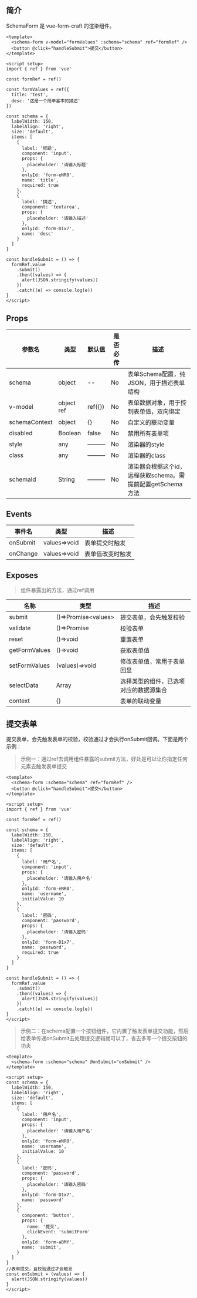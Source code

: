 ## 简介

SchemaForm 是 vue-form-craft 的渲染组件。

```vue
<template>
  <schema-form v-model="formValues" :schema="schema" ref="formRef" />
  <button @click="handleSubmit">提交</button>
</template>

<script setup>
import { ref } from 'vue'

const formRef = ref()

const formValues = ref({
  title: 'test',
  desc: '这是一个简单基本的描述'
})

const schema = {
  labelWidth: 150,
  labelAlign: 'right',
  size: 'default',
  items: [
    {
      label: '标题',
      component: 'input',
      props: {
        placeholder: '请输入标题'
      },
      onlyId: 'form-eNR0',
      name: 'title',
      required: true
    },
    {
      label: '描述',
      component: 'textarea',
      props: {
        placeholder: '请输入描述'
      },
      onlyId: 'form-D1x7',
      name: 'desc'
    }
  ]
}

const handleSubmit = () => {
  formRef.value
    .submit()
    .then((values) => {
      alert(JSON.stringify(values))
    })
    .catch((e) => console.log(e))
}
</script>
```

## Props

| 参数名        | 类型       | 默认值  | 是否必传 | 描述                                                        |
| ------------- | ---------- | ------- | -------- | ----------------------------------------------------------- |
| schema        | object     | --      | No       | 表单Schema配置，纯JSON，用于描述表单结构                    |
| v-model       | object ref | ref({}) | No       | 表单数据对象，用于控制表单值，双向绑定                      |
| schemaContext | object     | {}      | No       | 自定义的联动变量                                            |
| disabled      | Boolean    | false   | No       | 禁用所有表单项                                              |
| style         | any        | ———     | No       | 渲染器的style                                               |
| class         | any        | ———     | No       | 渲染器的class                                               |
| schemaId      | String     | ———     | No       | 渲染器会根据这个id，远程获取schema。需提前配置getSchema方法 |


## Events

| 事件名   | 类型         | 描述             |
| -------- | ------------ | ---------------- |
| onSubmit | values=>void | 表单提交时触发   |
| onChange | values=>void | 表单值改变时触发 |

## Exposes

>组件暴露出的方法，通过ref调用

| 名称          | 类型                  | 描述                                   |
| ------------- | --------------------- | -------------------------------------- |
| submit        | ()=>Promise\<values\> | 提交表单，会先触发校验                 |
| validate      | ()=>Promise           | 校验表单                               |
| reset         | ()=>void              | 重置表单                               |
| getFormValues | ()=>void              | 获取表单值                             |
| setFormValues | (values)=>void        | 修改表单值，常用于表单回显             |
| selectData    | Array                 | 选择类型的组件，已选项对应的数据源集合 |
| context       | {}                    | 表单的联动变量                         |




## 提交表单

提交表单，会先触发表单的校验，校验通过才会执行onSubmit回调。下面是两个示例：

>示例一：通过ref去调用组件暴露的submit方法，好处是可以让你指定任何元素去触发表单提交
```vue
<template>
  <schema-form :schema="schema" ref="formRef" />
  <button @click="handleSubmit">提交</button>
</template>

<script setup>
import { ref } from 'vue'

const formRef = ref()

const schema = {
  labelWidth: 150,
  labelAlign: 'right',
  size: 'default',
  items: [
    {
      label: '用户名',
      component: 'input',
      props: {
        placeholder: '请输入用户名'
      },
      onlyId: 'form-eNR0',
      name: 'username',
      initialValue: 10
    },
    {
      label: '密码',
      component: 'password',
      props: {
        placeholder: '请输入密码'
      },
      onlyId: 'form-D1x7',
      name: 'password',
      required: true
    }
  ]
}

const handleSubmit = () => {
  formRef.value
    .submit()
    .then((values) => {
      alert(JSON.stringify(values))
    })
    .catch((e) => console.log(e))
}
</script>
```


>示例二：在schema配置一个按钮组件，它内置了触发表单提交功能，然后给表单传递onSubmit去处理提交逻辑就可以了，省去多写一个提交按钮的功夫
```vue
<template>
  <schema-form :schema="schema" @onSubmit="onSubmit" />
</template>

<script setup>
const schema = {
  labelWidth: 150,
  labelAlign: 'right',
  size: 'default',
  items: [
    {
      label: '用户名',
      component: 'input',
      props: {
        placeholder: '请输入用户名'
      },
      onlyId: 'form-eNR0',
      name: 'username',
      initialValue: 10
    },
    {
      label: '密码',
      component: 'password',
      props: {
        placeholder: '请输入密码'
      },
      onlyId: 'form-D1x7',
      name: 'password'
    },
    {
      component: 'button',
      props: {
        name: '提交',
        clickEvent: 'submitForm'
      },
      onlyId: 'form-aBMY',
      name: 'submit',
    }
  ]
}
//表单提交，且校验通过才会触发
const onSubmit = (values) => {
  alert(JSON.stringify(values))
}
</script>

```
